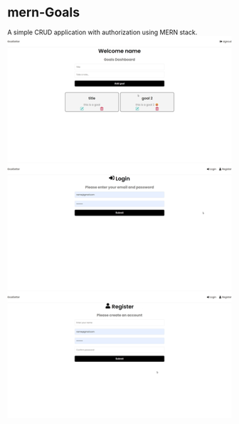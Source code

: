 # mern-Goals
A simple CRUD application with authorization using MERN stack.
![dashbaord](dashboard.png)
![login](login.png)
![register](register.png)
